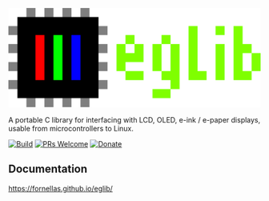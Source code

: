 ![eglib](./sphinx/_static/logo.png)

A portable C library for interfacing with LCD, OLED, e-ink / e-paper displays, usable from microcontrollers to Linux.

[![Build](https://github.com/fornellas/eglib/workflows/build/badge.svg?branch=master)](https://github.com/fornellas/eglib/actions?query=workflow%3Abuild+branch%3Amaster)
[![PRs Welcome](https://img.shields.io/badge/PRs-welcome-brightgreen.svg?style=flat-square)](https://github.com/fornellas/eglib/pulls)
[![Donate](https://img.shields.io/badge/donate-%E2%9D%A4%C2%A0-ff69b4.svg?style=flat)](https://www.paypal.com/donate?hosted_button_id=AX26JVRT2GS2Q)

## Documentation

https://fornellas.github.io/eglib/
